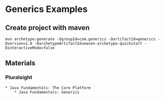 # Generics Examples

## Create project with maven
```
mvn archetype:generate -DgroupId=com.generics -DartifactId=generics -Dversion=1.0 -DarchetypeArtifactId=maven-archetype-quickstart -DinteractiveMode=false
```

## Materials
### Pluralsight
	* Java Fundamentals: The Core Platform
		* Java Fundamentals: Generics
